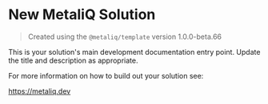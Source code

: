 # New MetaliQ Solution

> Created using the `@metaliq/template` version 1.0.0-beta.66

This is your solution's main development documentation entry point. Update the title and description as appropriate.

For more information on how to build out your solution see:

https://metaliq.dev
